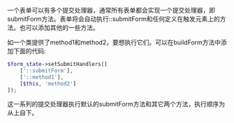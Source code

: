 一个表单可以有多个提交处理器，通常所有表单都会实现一个提交处理器，即submitForm方法。表单将会自动执行::submitForm和任何定义在触发元素上的方法。也可以添加其他的一些方法。

如一个类提供了method1和method2，要想执行它们。可以在buildForm方法中添加下面的代码:

```php
$form_state->setSubmitHandlers([
    ['::submitForm'],
    ['::method1'],
    [$this, 'method2']
]);
```

这一系列的提交处理器执行默认的submitForm方法和其它两个方法，执行顺序为从上自下。